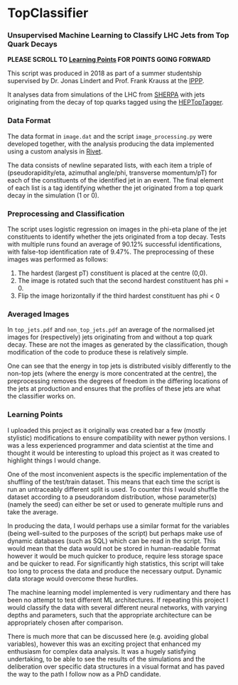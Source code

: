 # TopClassifier
### Unsupervised Machine Learning to Classify LHC Jets from Top Quark Decays

**PLEASE SCROLL TO [Learning Points](https://github.com/Hitham2496/TopClassifier#learning-points) FOR POINTS GOING FORWARD**

This script was produced in 2018 as part of a summer studentship supervised by Dr. Jonas Lindert and Prof. Frank Krauss at the [IPPP](https://www.ippp.dur.ac.uk/).

It analyses data from simulations of the LHC from [SHERPA](https://sherpa.hepforge.org/doc/SHERPA-MC-2.2.2.html) with jets originating from the decay of top quarks tagged using the [HEPTopTagger](https://www.ippp.dur.ac.uk/~mspannow/HEPTopTagger.html#repository).

### Data Format

The data format in `image.dat` and the script `image_processing.py` were developed together, with the analysis producing the data implemented using a custom analysis in [Rivet](https://rivet.hepforge.org/).

The data consists of newline separated lists, with each item a triple of (pseudorapidity/eta, azimuthal angle/phi, transverse momentum/pT) for each of the constituents of the identified jet in an event. The final element of each list is a tag identifying whether the jet originated from a top quark decay in the simulation (1 or 0).

### Preprocessing and Classification

The script uses logistic regression on images in the phi-eta plane of the jet constituents to identify whether the jets originated from a top decay. Tests with multiple runs found an average of 90.12% successful identifications, with false-top identification rate of 9.47%. The preprocessing of these images was performed as follows:

1. The hardest (largest pT) constituent is placed at the centre (0,0).
2. The image is rotated such that the second hardest constituent has phi = 0.
3. Flip the image horizontally if the third hardest constituent has phi < 0

### Averaged Images

In `top_jets.pdf` and `non_top_jets.pdf` an average of the normalised jet images for (respectively) jets originating from and without a top quark decay. These are not the images as generated by the classification, though modification of the code to produce these is relatively simple.

One can see that the energy in top jets is distributed visibly differently to the non-top jets (where the energy is more concentrated at the centre), the preprocessing removes the degrees of freedom in the differing locations of the jets at production and ensures that the profiles of these jets are what the classifier works on.

### Learning Points

I uploaded this project as it originally was created bar a few (mostly stylistic) modifications to ensure compatibility with newer python versions. I was a less experienced programmer and data scientist at the time and thought it would be interesting to upload this project as it was created to highlight things I would change.

One of the most inconvenient aspects is the specific implementation of the shuffling of the test/train dataset. This means that each time the script is run an untraceably different split is used. To counter this I would shuffle the dataset according to a pseudorandom distribution, whose parameter(s) (namely the seed) can either be set or used to generate multiple runs and take the average.

In producing the data, I would perhaps use a similar format for the variables (being well-suited to the purposes of the script) but perhaps make use of dynamic databases (such as SQL) which can be read in the script. This would mean that the data would not be stored in human-readable format however it would be much quicker to produce, require less storage space and be quicker to read. For significantly high statistics, this script will take too long to process the data and produce the necessary output. Dynamic data storage would overcome these hurdles.

The machine learning model implemented is very rudimentary and there has been no attempt to test different ML architectures. If repeating this project I would classify the data with several different neural networks, with varying depths and parameters, such that the appropriate architecture can be appropriately chosen after comparison.

There is much more that can be discussed here (e.g. avoiding global variables), however this was an exciting project that enhanced my enthusiasm for complex data analysis. It was a hugely satisfying undertaking, to be able to see the results of the simulations and the deliberation over specific data structures in a visual format and has paved the way to the path I follow now as a PhD candidate.
